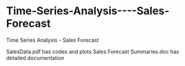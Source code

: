 # Time-Series-Analysis----Sales-Forecast
Time Series Analysis - Sales Forecast

SalesData.pdf has codes and plots
Sales Forecast Summaries.doc has detailed documentation
